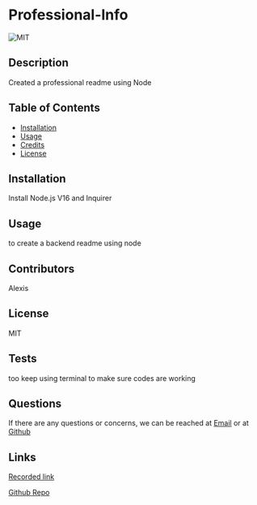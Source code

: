 
  
# Professional-Info
![MIT](https://img.shields.io/badge/License-MIT-blue)

## Description
Created a professional readme using Node

## Table of Contents

- [Installation](#installation)
- [Usage](#usage)
- [Credits](#credits)
- [License](#license)

## Installation
Install Node.js V16 and Inquirer

## Usage
to create a backend readme using node

## Contributors
Alexis

## License
MIT

## Tests
too keep using terminal to make sure codes are working
 
## Questions
If there are any questions or concerns, we can be reached at [Email](mailto:lexx.sunshineteam@gmail.com) or at [Github](https://github.com/Lexxvasquez)

## Links

[Recorded link](https://drive.google.com/file/d/1-36Nuaow7hE5by5hXLXXb1MRwCzbKHVG/view)

[Github Repo](https://github.com/Lexxvasquez/Professional-Info)


